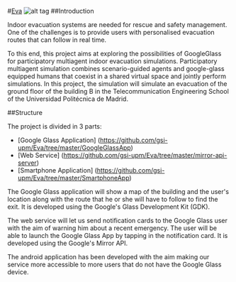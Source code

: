 
#[Eva](https://github.com/gsi-upm/Eva)
![alt tag](http://i61.tinypic.com/2dkjqe0.png)
##Introduction

Indoor evacuation systems are needed for rescue and safety management. One of the challenges is to provide users with personalised evacuation routes that can follow in real time. 

To this end, this project aims at exploring the possibilities of GoogleGlass for participatory multiagent indoor evacuation simulations.  Participatory multiagent simulation combines scenario-guided agents and google-glass equipped humans that coexist in a shared virtual space and jointly perform simulations. In this project, the simulation will simulate an evacuation of the ground floor of the building B in the Telecommunication Engineering School of the Universidad Politécnica de Madrid.

##Structure

The project is divided in 3 parts:
- [Google Glass Application] (https://github.com/gsi-upm/Eva/tree/master/GoogleGlassApp) 
- [Web Service] (https://github.com/gsi-upm/Eva/tree/master/mirror-api-server)
- [Smartphone Application] (https://github.com/gsi-upm/Eva/tree/master/SmartphoneApp)

The Google Glass application will show a map of the building and the user's location along with the route that he or she will have to follow to find the exit. It is developed using the Google's Glass Development Kit (GDK).

The web service will let us send notification cards to the Google Glass user with the aim of warning him about a recent emergency. The user will be able to launch the Google Glass App by tapping in the notification card. It is developed using the Google's Mirror API.

The android application has been developed with the aim making our service more accessible to more users that do not have the Google Glass device.


